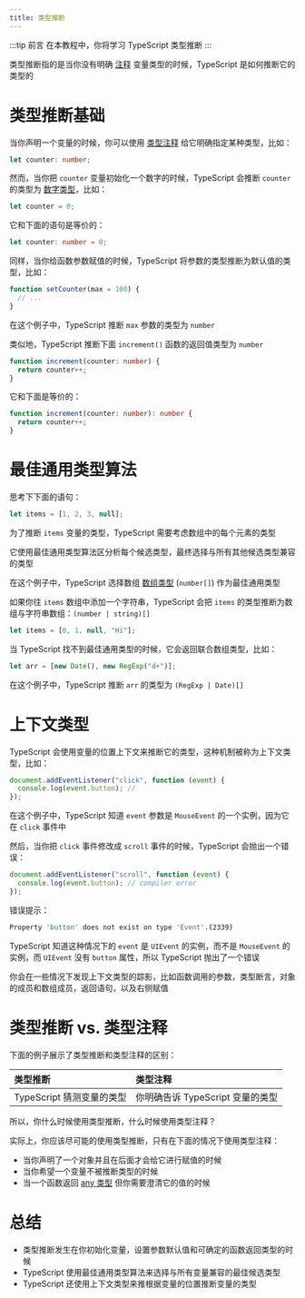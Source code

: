 ```yaml
---
title: 类型推断
---
```


:::tip 前言
在本教程中，你将学习 TypeScript 类型推断
:::

类型推断指的是当你没有明确 [注释](/2-basic-types/1-type-annotations/) 变量类型的时候，TypeScript 是如何推断它的类型的

# 类型推断基础

当你声明一个变量的时候，你可以使用 [类型注释](/2-basic-types/1-type-annotations/) 给它明确指定某种类型，比如：

```ts
let counter: number;
```

然而，当你把 `counter` 变量初始化一个数字的时候，TypeScript 会推断 `counter` 的类型为 [数字类型](/2-basic-types/2-number/)，比如：

```ts
let counter = 0;
```

它和下面的语句是等价的：

```ts
let counter: number = 0;
```

同样，当你给函数参数赋值的时候，TypeScript 将参数的类型推断为默认值的类型，比如：

```ts
function setCounter(max = 100) {
  // ...
}
```

在这个例子中，TypeScript 推断 `max` 参数的类型为 `number`

类似地，TypeScript 推断下面 `increment()` 函数的返回值类型为 `number`

```ts
function increment(counter: number) {
  return counter++;
}
```

它和下面是等价的：

```ts
function increment(counter: number): number {
  return counter++;
}
```

# 最佳通用类型算法

思考下下面的语句：

```ts
let items = [1, 2, 3, null];
```

为了推断 `items` 变量的类型，TypeScript 需要考虑数组中的每个元素的类型

它使用最佳通用类型算法区分析每个候选类型，最终选择与所有其他候选类型兼容的类型

在这个例子中，TypeScript 选择数组 [数组类型](/2-basic-types/6-array-type/) (`number[]`) 作为最佳通用类型

如果你往 `items` 数组中添加一个字符串，TypeScript 会把 `items` 的类型推断为数组与字符串数组：`(number | string)[]`

```ts
let items = [0, 1, null, "Hi"];
```

当 TypeScript 找不到最佳通用类型的时候，它会返回联合数组类型，比如：

```ts
let arr = [new Date(), new RegExp("d+")];
```

在这个例子中，TypeScript 推断 `arr` 的类型为 `(RegExp | Date)[]`

# 上下文类型

TypeScript 会使用变量的位置上下文来推断它的类型，这种机制被称为上下文类型，比如：

```ts
document.addEventListener("click", function (event) {
  console.log(event.button); //
});
```

在这个例子中，TypeScript 知道 `event` 参数是 `MouseEvent` 的一个实例，因为它在 `click` 事件中

然后，当你把 `click` 事件修改成 `scroll` 事件的时候，TypeScript 会抛出一个错误：

```ts
document.addEventListener("scroll", function (event) {
  console.log(event.button); // compiler error
});
```

错误提示：

```sh
Property 'button' does not exist on type 'Event'.(2339)
```

TypeScript 知道这种情况下的 `event` 是 `UIEvent` 的实例，而不是 `MouseEvent` 的实例，而 `UIEvent` 没有 `button` 属性，所以 TypeScript 抛出了一个错误

你会在一些情况下发现上下文类型的踪影，比如函数调用的参数，类型断言，对象的成员和数组成员，返回语句，以及右侧赋值

# 类型推断 vs. 类型注释

下面的例子展示了类型推断和类型注释的区别：

| 类型推断                  | 类型注释                         |
| :------------------------ | :------------------------------- |
| TypeScript 猜测变量的类型 | 你明确告诉 TypeScript 变量的类型 |

所以，你什么时候使用类型推断，什么时候使用类型注释？

实际上，你应该尽可能的使用类型推断，只有在下面的情况下使用类型注释：

- 当你声明了一个对象并且在后面才会给它进行赋值的时候
- 当你希望一个变量不被推断类型的时候
- 当一个函数返回 [any 类型](/2-basic-types/9-any-type/) 但你需要澄清它的值的时候

# 总结

- 类型推断发生在你初始化变量，设置参数默认值和可确定的函数返回类型的时候
- TypeScript 使用最佳通用类型算法来选择与所有变量兼容的最佳候选类型
- TypeScript 还使用上下文类型来推根据变量的位置推断变量的类型
